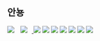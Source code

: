 <h2>안뇽</h2>
<a https://www.instagram.com/churi__/ >
<img src="https://img.shields.io/badge/Instagram-E4405F?style=flat-square&logo=Instagram&logoColor=white"/>
</a>
<a href="https://www.instagram.com/churi__/">
    <img 
        src="http://img.shields.io/badge/-Instagram-E4405F?style=flat&logo=Instagram&logoColor=white&link=https://www.instagram.com/churi__/"
        style="height : auto; margin-left : 10px; margin-right : 10px;"/>
</a>



<img src="https://img.shields.io/badge/Elastic-005571?style=flat-square&logo=Elastic&logoColor=white"/>
<img src="https://img.shields.io/badge/Elasticsearch-005571?style=flat-square&logo=Elasticsearch&logoColor=white"/>
<img src="https://img.shields.io/badge/Logstash-005571?style=flat-square&logo=Logstash&logoColor=white"/>


<img src="https://img.shields.io/badge/React-61DAFB?style=flat-square&logo=React&logoColor=white"/>
<img src="https://img.shields.io/badge/JavaScript-F7DF1E?style=flat-square&logo=Android&logoColor=white"/>
<img src="https://img.shields.io/badge/Kotlin-7F52FF?style=flat-square&logo=Kotlin&logoColor=white"/>

<img src="https://img.shields.io/badge/Android-3DDC84?style=flat-square&logo=JavaScript&logoColor=white"/>
